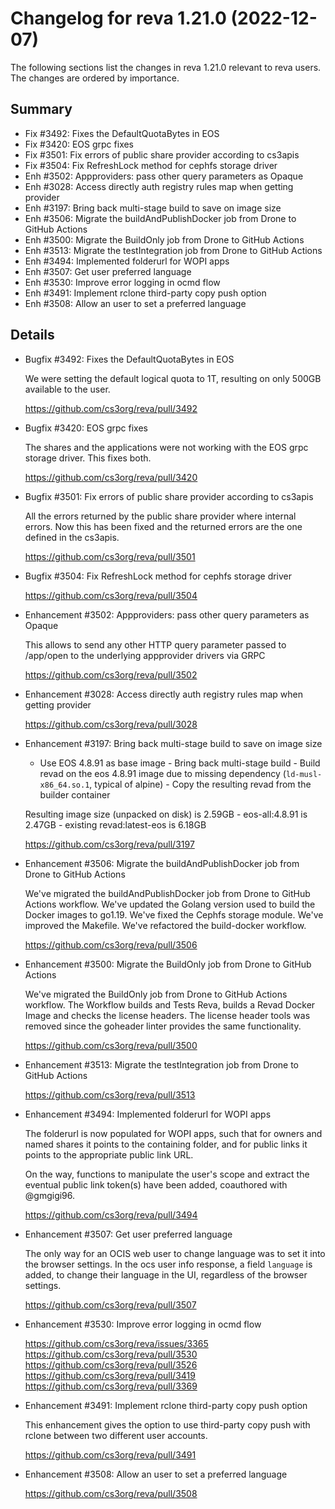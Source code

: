 Changelog for reva 1.21.0 (2022-12-07)
=======================================

The following sections list the changes in reva 1.21.0 relevant to
reva users. The changes are ordered by importance.

Summary
-------

 * Fix #3492: Fixes the DefaultQuotaBytes in EOS
 * Fix #3420: EOS grpc fixes
 * Fix #3501: Fix errors of public share provider according to cs3apis
 * Fix #3504: Fix RefreshLock method for cephfs storage driver
 * Enh #3502: Appproviders: pass other query parameters as Opaque
 * Enh #3028: Access directly auth registry rules map when getting provider
 * Enh #3197: Bring back multi-stage build to save on image size
 * Enh #3506: Migrate the buildAndPublishDocker job from Drone to GitHub Actions
 * Enh #3500: Migrate the BuildOnly job from Drone to GitHub Actions
 * Enh #3513: Migrate the testIntegration job from Drone to GitHub Actions
 * Enh #3494: Implemented folderurl for WOPI apps
 * Enh #3507: Get user preferred language
 * Enh #3530: Improve error logging in ocmd flow
 * Enh #3491: Implement rclone third-party copy push option
 * Enh #3508: Allow an user to set a preferred language

Details
-------

 * Bugfix #3492: Fixes the DefaultQuotaBytes in EOS

   We were setting the default logical quota to 1T, resulting on only 500GB available to the user.

   https://github.com/cs3org/reva/pull/3492

 * Bugfix #3420: EOS grpc fixes

   The shares and the applications were not working with the EOS grpc storage driver. This fixes
   both.

   https://github.com/cs3org/reva/pull/3420

 * Bugfix #3501: Fix errors of public share provider according to cs3apis

   All the errors returned by the public share provider where internal errors. Now this has been
   fixed and the returned errors are the one defined in the cs3apis.

   https://github.com/cs3org/reva/pull/3501

 * Bugfix #3504: Fix RefreshLock method for cephfs storage driver

   https://github.com/cs3org/reva/pull/3504

 * Enhancement #3502: Appproviders: pass other query parameters as Opaque

   This allows to send any other HTTP query parameter passed to /app/open to the underlying
   appprovider drivers via GRPC

   https://github.com/cs3org/reva/pull/3502

 * Enhancement #3028: Access directly auth registry rules map when getting provider

   https://github.com/cs3org/reva/pull/3028

 * Enhancement #3197: Bring back multi-stage build to save on image size

   - Use EOS 4.8.91 as base image - Bring back multi-stage build - Build revad on the eos 4.8.91 image
   due to missing dependency (`ld-musl-x86_64.so.1`, typical of alpine) - Copy the resulting
   revad from the builder container

   Resulting image size (unpacked on disk) is 2.59GB - eos-all:4.8.91 is 2.47GB - existing
   revad:latest-eos is 6.18GB

   https://github.com/cs3org/reva/pull/3197

 * Enhancement #3506: Migrate the buildAndPublishDocker job from Drone to GitHub Actions

   We've migrated the buildAndPublishDocker job from Drone to GitHub Actions workflow. We've
   updated the Golang version used to build the Docker images to go1.19. We've fixed the Cephfs
   storage module. We've improved the Makefile. We've refactored the build-docker workflow.

   https://github.com/cs3org/reva/pull/3506

 * Enhancement #3500: Migrate the BuildOnly job from Drone to GitHub Actions

   We've migrated the BuildOnly job from Drone to GitHub Actions workflow. The Workflow builds
   and Tests Reva, builds a Revad Docker Image and checks the license headers. The license header
   tools was removed since the goheader linter provides the same functionality.

   https://github.com/cs3org/reva/pull/3500

 * Enhancement #3513: Migrate the testIntegration job from Drone to GitHub Actions

   https://github.com/cs3org/reva/pull/3513

 * Enhancement #3494: Implemented folderurl for WOPI apps

   The folderurl is now populated for WOPI apps, such that for owners and named shares it points to
   the containing folder, and for public links it points to the appropriate public link URL.

   On the way, functions to manipulate the user's scope and extract the eventual public link
   token(s) have been added, coauthored with @gmgigi96.

   https://github.com/cs3org/reva/pull/3494

 * Enhancement #3507: Get user preferred language

   The only way for an OCIS web user to change language was to set it into the browser settings. In the
   ocs user info response, a field `language` is added, to change their language in the UI,
   regardless of the browser settings.

   https://github.com/cs3org/reva/pull/3507

 * Enhancement #3530: Improve error logging in ocmd flow

   https://github.com/cs3org/reva/issues/3365
   https://github.com/cs3org/reva/pull/3530
   https://github.com/cs3org/reva/pull/3526
   https://github.com/cs3org/reva/pull/3419
   https://github.com/cs3org/reva/pull/3369

 * Enhancement #3491: Implement rclone third-party copy push option

   This enhancement gives the option to use third-party copy push with rclone between two
   different user accounts.

   https://github.com/cs3org/reva/pull/3491

 * Enhancement #3508: Allow an user to set a preferred language

   https://github.com/cs3org/reva/pull/3508


